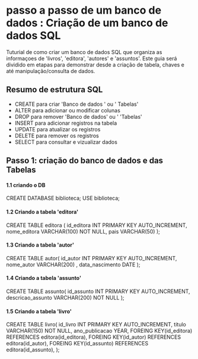 # passo a passo de um banco de dados : Criação de um banco de dados SQL
Tuturial de como criar um  banco de dados SQL que organiza
as informaçoes de 'livros', 'editora', 'autores' e 'assuntos'.
Este guia será dividido em etapas para demonstrar desde a 
criação de tabela, chaves e até manipulação/consulta de dados.

## Resumo de estrutura SQL
 * CREATE  para   criar 'Banco de dados ' ou ' Tabelas'
 * ALTER para adicionar ou modificar colunas
 * DROP para remover 'Banco de dados' ou ' 'Tabelas'
 * INSERT para adicionar registros na tabela
 * UPDATE para atualizar os registros
 * DELETE para remover os registros
 * SELECT para consultar e vizualizar dados 

 ## Passo 1: criação do banco de dados e das Tabelas

 #### 1.1 criando o DB

 

 CREATE DATABASE biblioteca;
 USE biblioteca;



#### 1.2 Criando a tabela 'editora'


CREATE TABLE editora (
    id_editora INT PRIMARY KEY AUTO_INCREMENT,
    nome_editora VARCHAR(100) NOT NULL,
    pais VARCHAR(50)
);




#### 1.3 Criando a tabela 'autor'


CREATE TABLE autor(
    id_autor INT PRIMARY KEY AUTO_INCREMENT,
    nome_autor VARCHAR(200) ,
    data_nascimento DATE
);



#### 1.4 Criando a tabela 'assunto'


CREATE TABLE assunto(
    id_assunto INT PRIMARY KEY AUTO_INCREMENT,
    descricao_assunto VARCHAR(200) NOT NULL
   );




#### 1.5 Criando a tabela 'livro'


CREATE TABLE livro(
    id_livro INT PRIMARY KEY AUTO_INCREMENT,
    titulo VARCHAR(150) NOT NULL,
    ano_publicacao YEAR, 
    FOREING KEY(id_editora) REFERENCES editora(id_editora),
    FOREING KEY(id_autor) REFERENCES editora(id_autor),
    FOREING KEY(id_assunto) REFERENCES editora(id_assunto),
   );